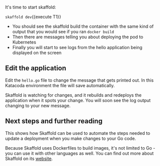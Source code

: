 It's time to start skaffold:

`skaffold dev`{{execute T1}}

* You should see the skaffold build the container with the same kind of output that you would see if you ran `docker build`
* Then there are messages telling you about deploying the pod to Kubernetes
* Finally you will start to see logs from the hello application being displayed on the screen

## Edit the application

Edit the `hello.go` file to change the message that gets printed out. In this Katacoda environment the file will save automatically.

Skaffold is watching for changes, and it rebuilds and redeploys the application when it spots your change. You will soon see the log output changing to your new message.

## Next steps and further reading

This shows how Skaffold can be used to automate the steps needed to update a deployment when you make changes to your Go code.

Because Skaffold uses Dockerfiles to build images, it's not limited to Go - you can use it with other languages as well. You can find out more about Skaffold on its [website](https://skaffold.dev).
